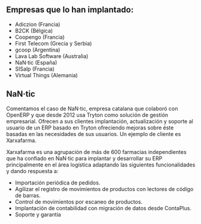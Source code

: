 ## Empresas que lo han implantado:

- Adiczion (Francia)
- B2CK (Bélgica)
- Coopengo (Francia)
- First Telecom (Grecia y Serbia)
- gcoop (Argentina)
- Lava Lab Software (Australia)
- NaN·tic (España)
- SISalp (Francia)
- Virtual Things (Alemania)

## NaN·tic

Comentamos el caso de NaN·tic, empresa catalana que colaboró con OpenERP y que desde 2012 usa Tryton como solución
de gestión empresarial. Ofrecen a sus clientes implantación, actualización y soporte al usuario de un ERP basado en Tryton
ofreciendo mejoras sobre éste basadas en las necesidades de sus usuarios. Un ejemplo de cliente es Xarxafarma.

Xarxafarma es una agrupación de más de 600 farmacias independientes que ha confiado en NaN·tic para implantar y desarrollar
su ERP principalmente en el área logística adaptando las siguientes funcionalidades y dando respuesta a:

- Importación periódica de pedidos.
- Agilizar el registro de movimientos de productos con lectores de código de barras.
- Control de movimientos por escaneo de productos.
- Implantación de contabilidad con migración de datos desde ContaPlus.
- Soporte y garantía
